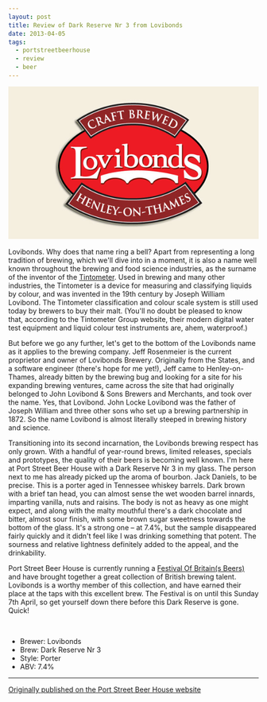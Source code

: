 ```yaml
---
layout: post
title: Review of Dark Reserve Nr 3 from Lovibonds
date: 2013-04-05
tags:
  - portstreetbeerhouse
  - review
  - beer
---
```

![Dark Reserve Nr 3](/images/2013/04/dark-reserve-nr-3.jpg)

Lovibonds. Why does that name ring a bell? Apart from representing a long tradition of brewing, which we'll dive into in a moment, it is also a name well known throughout the brewing and food science industries, as the surname of the inventor of the [Tintometer](http://tintometer.de/). Used in brewing and many other industries, the Tintometer is a device for measuring and classifying liquids by colour, and was invented in the 19th century by Joseph William Lovibond. The Tintometer classification and colour scale system is still used today by brewers to buy their malt. (You'll no doubt be pleased to know that, according to the Tintometer Group website, their modern digital water test equipment and liquid colour test instruments are, ahem, waterproof.)

But before we go any further, let's get to the bottom of the Lovibonds name as it applies to the brewing company. Jeff Rosenmeier is the current proprietor and owner of Lovibonds Brewery. Originally from the States, and a software engineer (there's hope for me yet!), Jeff came to Henley-on-Thames, already bitten by the brewing bug and looking for a site for his expanding brewing ventures, came across the site that had originally belonged to John Lovibond & Sons Brewers and Merchants, and took over the name. Yes, that Lovibond. John Locke Lovibond was the father of Joseph William and three other sons who set up a brewing partnership in 1872. So the name Lovibond is almost literally steeped in brewing history and science.

Transitioning into its second incarnation, the Lovibonds brewing respect has only grown. With a handful of year-round brews, limited releases, specials and prototypes, the quality of their beers is becoming well known. I'm here at Port Street Beer House with a Dark Reserve Nr 3 in my glass. The person next to me has already picked up the aroma of bourbon. Jack Daniels, to be precise. This is a porter aged in Tennessee whiskey barrels. Dark brown with a brief tan head, you can almost sense the wet wooden barrel innards, imparting vanilla, nuts and raisins. The body is not as heavy as one might expect, and along with the malty mouthful there's a dark chocolate and bitter, almost sour finish, with some brown sugar sweetness towards the bottom of the glass. It's a strong one – at 7.4%, but the sample disappeared fairly quickly and it didn't feel like I was drinking something that potent. The sourness and relative lightness definitely added to the appeal, and the drinkability.

Port Street Beer House is currently running a [Festival Of Britain(s Beers)](http://www.portstreetbeerhouse.co.uk/events/festival-of-britains-beers-2013-monday-25th-march-sunday-7th-april) and have brought together a great collection of British brewing talent. Lovibonds is a worthy member of this collection, and have earned their place at the taps with this excellent brew. The Festival is on until this Sunday 7th April, so get yourself down there before this Dark Reserve is gone. Quick!

<br />

* Brewer: Lovibonds
* Brew: Dark Reserve Nr 3
* Style: Porter
* ABV: 7.4%

---

[Originally published on the Port Street Beer House website](https://www.portstreetbeerhouse.co.uk/blog/review-dark-reserve-no-3)
